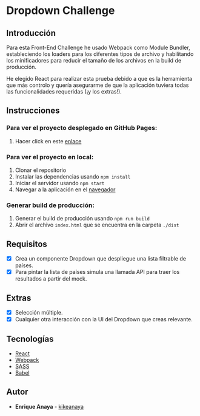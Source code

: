 # Dropdown Challenge

## Introducción

Para esta Front-End Challenge he usado Webpack como Module Bundler, estableciendo los loaders para los diferentes tipos de archivo y habilitando los minificadores para reducir el tamaño de los archivos en la build de producción.

He elegido React para realizar esta prueba debido a que es la herramienta que más controlo y quería asegurarme de que la aplicación tuviera todas las funcionalidades requeridas (¡y los extras!).

## Instrucciones

### Para ver el proyecto desplegado en GitHub Pages:

1. Hacer click en este [enlace](https://kikeanaya.github.io/dropdown-challenge/)

### Para ver el proyecto en local:

1. Clonar el repositorio
2. Instalar las dependencias usando `npm install`
3. Iniciar el servidor usando `npm start`
4. Navegar a la aplicación en el [navegador](http://localhost:8080/)

### Generar build de producción:

1. Generar el build de producción usando `npm run build`
2. Abrir el archivo `index.html` que se encuentra en la carpeta `./dist`

## Requisitos

- [x] Crea un componente Dropdown que despliegue una lista filtrable de países.
- [x] Para pintar la lista de países simula una llamada API para traer los resultados a partir del mock.

## Extras

- [x] Selección múltiple.
- [x] Cualquier otra interacción con la UI del Dropdown que creas relevante.

## Tecnologías

* [React](https://reactjs.org/)
* [Webpack](https://webpack.js.org/)
* [SASS](https://sass-lang.com/)
* [Babel](https://babeljs.io/)

## Autor

* **Enrique Anaya** - [kikeanaya](https://github.com/kikeanaya)